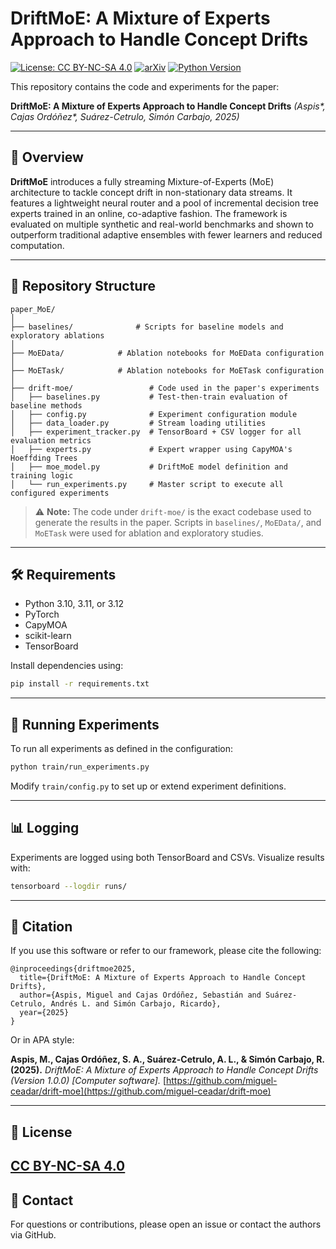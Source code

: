 # DriftMoE: A Mixture of Experts Approach to Handle Concept Drifts

[![License: CC BY-NC-SA 4.0](https://img.shields.io/badge/License-CC%20BY--NC--SA%204.0-lightgrey.svg)](https://creativecommons.org/licenses/by-nc-sa/4.0/)
[![arXiv](https://img.shields.io/badge/arXiv-2508.00024-b31b1b.svg)](https://arxiv.org/abs/2507.18464)
[![Python Version](https://img.shields.io/badge/python-3.10%20%7C%203.11%20%7C%203.12-blue.svg)](https://github.com/miguel-ceadar/drift-moe)

This repository contains the code and experiments for the paper:

**DriftMoE: A Mixture of Experts Approach to Handle Concept Drifts**
*(Aspis\*, Cajas Ordóñez\*, Suárez-Cetrulo, Simón Carbajo, 2025)*

---

## 🧪 Overview

**DriftMoE** introduces a fully streaming Mixture-of-Experts (MoE) architecture to tackle concept drift in non-stationary data streams. It features a lightweight neural router and a pool of incremental decision tree experts trained in an online, co-adaptive fashion. The framework is evaluated on multiple synthetic and real-world benchmarks and shown to outperform traditional adaptive ensembles with fewer learners and reduced computation.

---

## 📁 Repository Structure

```text
paper_MoE/
│
├── baselines/              # Scripts for baseline models and exploratory ablations
│
├── MoEData/            # Ablation notebooks for MoEData configuration
│
├── MoETask/            # Ablation notebooks for MoETask configuration
│
├── drift-moe/                 # Code used in the paper's experiments
│   ├── baselines.py           # Test-then-train evaluation of baseline methods
│   ├── config.py              # Experiment configuration module
│   ├── data_loader.py         # Stream loading utilities
│   ├── experiment_tracker.py  # TensorBoard + CSV logger for all evaluation metrics
│   ├── experts.py             # Expert wrapper using CapyMOA's Hoeffding Trees
│   ├── moe_model.py           # DriftMoE model definition and training logic
│   └── run_experiments.py     # Master script to execute all configured experiments
```

> ⚠️ **Note:** The code under `drift-moe/` is the exact codebase used to generate the results in the paper. Scripts in `baselines/`, `MoEData/`, and `MoETask` were used for ablation and exploratory studies.

---

## 🛠️ Requirements

* Python 3.10, 3.11, or 3.12
* PyTorch
* CapyMOA
* scikit-learn
* TensorBoard

Install dependencies using:

```bash
pip install -r requirements.txt
```

---

## 🚀 Running Experiments

To run all experiments as defined in the configuration:

```bash
python train/run_experiments.py
```

Modify `train/config.py` to set up or extend experiment definitions.

---

## 📊 Logging

Experiments are logged using both TensorBoard and CSVs. Visualize results with:

```bash
tensorboard --logdir runs/
```

---

## 📄 Citation

If you use this software or refer to our framework, please cite the following:

```
@inproceedings{driftmoe2025,
  title={DriftMoE: A Mixture of Experts Approach to Handle Concept Drifts},
  author={Aspis, Miguel and Cajas Ordóñez, Sebastián and Suárez-Cetrulo, Andrés L. and Simón Carbajo, Ricardo},
  year={2025}
}
```

Or in APA style:

**Aspis, M., Cajas Ordóñez, S. A., Suárez-Cetrulo, A. L., & Simón Carbajo, R. (2025).** *DriftMoE: A Mixture of Experts Approach to Handle Concept Drifts (Version 1.0.0) \[Computer software].* [https://github.com/miguel-ceadar/drift-moe](https://github.com/miguel-ceadar/drift-moe)

---

## 🔗 License

[CC BY-NC-SA 4.0](https://github.com/miguel-ceadar/drift-moe/blob/main/LICENSE)
---

## 📩 Contact

For questions or contributions, please open an issue or contact the authors via GitHub.
